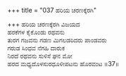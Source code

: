 +++
title = "037 ಹರಿಯ ಚರಣಕ್ಕೆರಗಿ"

+++
ಹರಿಯ ಚರಣಕ್ಕೆರಗಿ ವಿಜಯದ   
ಹರಕೆಗಳ ಕೈಕೊಂಡು ರಥವನು   
ತುರಗ ಗಜವನು ಗಡಣ ಮಿಗಲಡರಿದರು ಪಾಂಡವರು   
ಗರುಡ ಸಿಂಧವ ನೆಗಹಿ ದಾರುಕ   
ನಿರದೆ ರಥವನು ಸುಳಿಸೆ ಘನ ಮೋ   
ಹರದ ಮಧ್ಯದೊಳಸುರಧೂಳೀಪಟನು ಹೊರವಂಟ    ॥37॥
